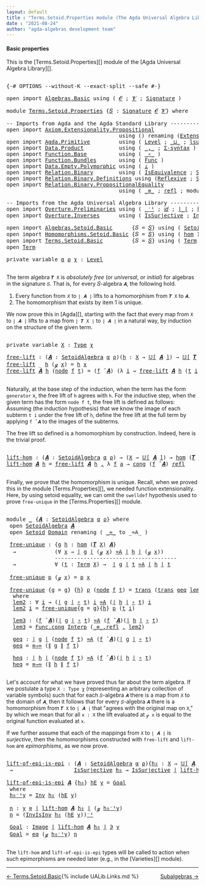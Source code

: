 ```yaml
---
layout: default
title : "Terms.Setoid.Properties module (The Agda Universal Algebra Library)"
date : "2021-08-24"
author: "agda-algebras development team"
---
```


#### <a id="basic-properties">Basic properties</a>

This is the [Terms.Setoid.Properties][] module of the [Agda Universal Algebra Library][].

<pre class="Agda">

<a id="322" class="Symbol">{-#</a> <a id="326" class="Keyword">OPTIONS</a> <a id="334" class="Pragma">--without-K</a> <a id="346" class="Pragma">--exact-split</a> <a id="360" class="Pragma">--safe</a> <a id="367" class="Symbol">#-}</a>

<a id="372" class="Keyword">open</a> <a id="377" class="Keyword">import</a> <a id="384" href="Algebras.Basic.html" class="Module">Algebras.Basic</a> <a id="399" class="Keyword">using</a> <a id="405" class="Symbol">(</a> <a id="407" href="Algebras.Basic.html#1142" class="Generalizable">𝓞</a> <a id="409" class="Symbol">;</a> <a id="411" href="Algebras.Basic.html#1144" class="Generalizable">𝓥</a> <a id="413" class="Symbol">;</a> <a id="415" href="Algebras.Basic.html#3870" class="Function">Signature</a> <a id="425" class="Symbol">)</a>

<a id="428" class="Keyword">module</a> <a id="435" href="Terms.Setoid.Properties.html" class="Module">Terms.Setoid.Properties</a> <a id="459" class="Symbol">{</a><a id="460" href="Terms.Setoid.Properties.html#460" class="Bound">𝑆</a> <a id="462" class="Symbol">:</a> <a id="464" href="Algebras.Basic.html#3870" class="Function">Signature</a> <a id="474" href="Algebras.Basic.html#1142" class="Generalizable">𝓞</a> <a id="476" href="Algebras.Basic.html#1144" class="Generalizable">𝓥</a><a id="477" class="Symbol">}</a> <a id="479" class="Keyword">where</a>

<a id="486" class="Comment">-- Imports from Agda and the Agda Standard Library ---------------------</a>
<a id="559" class="Keyword">open</a> <a id="564" class="Keyword">import</a> <a id="571" href="Axiom.Extensionality.Propositional.html" class="Module">Axiom.Extensionality.Propositional</a>
                                   <a id="641" class="Keyword">using</a> <a id="647" class="Symbol">()</a> <a id="650" class="Keyword">renaming</a> <a id="659" class="Symbol">(</a><a id="660" href="Axiom.Extensionality.Propositional.html#741" class="Function">Extensionality</a> <a id="675" class="Symbol">to</a> <a id="678" class="Function">funext</a><a id="684" class="Symbol">)</a>
<a id="686" class="Keyword">open</a> <a id="691" class="Keyword">import</a> <a id="698" href="Agda.Primitive.html" class="Module">Agda.Primitive</a>         <a id="721" class="Keyword">using</a> <a id="727" class="Symbol">(</a> <a id="729" href="Agda.Primitive.html#597" class="Postulate">Level</a> <a id="735" class="Symbol">;</a> <a id="737" href="Agda.Primitive.html#810" class="Primitive Operator">_⊔_</a> <a id="741" class="Symbol">;</a> <a id="743" href="Agda.Primitive.html#780" class="Primitive">lsuc</a> <a id="748" class="Symbol">)</a> <a id="750" class="Keyword">renaming</a> <a id="759" class="Symbol">(</a> <a id="761" href="Agda.Primitive.html#326" class="Primitive">Set</a> <a id="765" class="Symbol">to</a> <a id="768" class="Primitive">Type</a> <a id="773" class="Symbol">)</a>
<a id="775" class="Keyword">open</a> <a id="780" class="Keyword">import</a> <a id="787" href="Data.Product.html" class="Module">Data.Product</a>           <a id="810" class="Keyword">using</a> <a id="816" class="Symbol">(</a> <a id="818" href="Agda.Builtin.Sigma.html#236" class="InductiveConstructor Operator">_,_</a> <a id="822" class="Symbol">;</a> <a id="824" href="Data.Product.html#916" class="Function">Σ-syntax</a> <a id="833" class="Symbol">)</a> <a id="835" class="Keyword">renaming</a> <a id="844" class="Symbol">(</a><a id="845" href="Agda.Builtin.Sigma.html#264" class="Field">proj₂</a> <a id="851" class="Symbol">to</a> <a id="854" class="Field">snd</a><a id="857" class="Symbol">)</a>
<a id="859" class="Keyword">open</a> <a id="864" class="Keyword">import</a> <a id="871" href="Function.Base.html" class="Module">Function.Base</a>          <a id="894" class="Keyword">using</a> <a id="900" class="Symbol">(</a> <a id="902" href="Function.Base.html#1031" class="Function Operator">_∘_</a> <a id="906" class="Symbol">)</a>
<a id="908" class="Keyword">open</a> <a id="913" class="Keyword">import</a> <a id="920" href="Function.Bundles.html" class="Module">Function.Bundles</a>       <a id="943" class="Keyword">using</a> <a id="949" class="Symbol">(</a> <a id="951" href="Function.Bundles.html#1868" class="Record">Func</a> <a id="956" class="Symbol">)</a>
<a id="958" class="Keyword">open</a> <a id="963" class="Keyword">import</a> <a id="970" href="Data.Empty.Polymorphic.html" class="Module">Data.Empty.Polymorphic</a> <a id="993" class="Keyword">using</a> <a id="999" class="Symbol">(</a> <a id="1001" href="Data.Empty.Polymorphic.html#331" class="Function">⊥</a> <a id="1003" class="Symbol">)</a>
<a id="1005" class="Keyword">open</a> <a id="1010" class="Keyword">import</a> <a id="1017" href="Relation.Binary.html" class="Module">Relation.Binary</a>        <a id="1040" class="Keyword">using</a> <a id="1046" class="Symbol">(</a> <a id="1048" href="Relation.Binary.Structures.html#1522" class="Record">IsEquivalence</a> <a id="1062" class="Symbol">;</a> <a id="1064" href="Relation.Binary.Bundles.html#1009" class="Record">Setoid</a> <a id="1071" class="Symbol">)</a>
<a id="1073" class="Keyword">open</a> <a id="1078" class="Keyword">import</a> <a id="1085" href="Relation.Binary.Definitions.html" class="Module">Relation.Binary.Definitions</a> <a id="1113" class="Keyword">using</a> <a id="1119" class="Symbol">(</a><a id="1120" href="Relation.Binary.Definitions.html#1339" class="Function">Reflexive</a> <a id="1130" class="Symbol">;</a> <a id="1132" href="Relation.Binary.Definitions.html#1498" class="Function">Symmetric</a> <a id="1142" class="Symbol">;</a> <a id="1144" href="Relation.Binary.Definitions.html#1978" class="Function">Transitive</a> <a id="1155" class="Symbol">)</a>
<a id="1157" class="Keyword">open</a> <a id="1162" class="Keyword">import</a> <a id="1169" href="Relation.Binary.PropositionalEquality.html" class="Module">Relation.Binary.PropositionalEquality</a>
                                   <a id="1242" class="Keyword">using</a> <a id="1248" class="Symbol">(</a> <a id="1250" href="Agda.Builtin.Equality.html#151" class="Datatype Operator">_≡_</a> <a id="1254" class="Symbol">;</a> <a id="1256" href="Agda.Builtin.Equality.html#208" class="InductiveConstructor">refl</a> <a id="1261" class="Symbol">;</a> <a id="1263" class="Keyword">module</a> <a id="1270" href="Relation.Binary.PropositionalEquality.Core.html#2708" class="Module">≡-Reasoning</a> <a id="1282" class="Symbol">;</a> <a id="1284" href="Relation.Binary.PropositionalEquality.Core.html#1130" class="Function">cong</a> <a id="1289" class="Symbol">)</a>

<a id="1292" class="Comment">-- Imports from the Agda Universal Algebra Library ------------------------------------------------</a>
<a id="1392" class="Keyword">open</a> <a id="1397" class="Keyword">import</a> <a id="1404" href="Overture.Preliminaries.html" class="Module">Overture.Preliminaries</a> <a id="1427" class="Keyword">using</a> <a id="1433" class="Symbol">(</a> <a id="1435" href="Overture.Preliminaries.html#5082" class="Function Operator">_⁻¹</a> <a id="1439" class="Symbol">;</a> <a id="1441" href="Overture.Preliminaries.html#5479" class="Function">𝑖𝑑</a> <a id="1444" class="Symbol">;</a> <a id="1446" href="Overture.Preliminaries.html#4379" class="Function Operator">∣_∣</a> <a id="1450" class="Symbol">;</a> <a id="1452" href="Overture.Preliminaries.html#4417" class="Function Operator">∥_∥</a> <a id="1456" class="Symbol">;</a> <a id="1458" href="Overture.Preliminaries.html#10256" class="Function">transport</a> <a id="1468" class="Symbol">)</a>
<a id="1470" class="Keyword">open</a> <a id="1475" class="Keyword">import</a> <a id="1482" href="Overture.Inverses.html" class="Module">Overture.Inverses</a>      <a id="1505" class="Keyword">using</a> <a id="1511" class="Symbol">(</a> <a id="1513" href="Overture.Inverses.html#3374" class="Function">IsSurjective</a> <a id="1526" class="Symbol">;</a> <a id="1528" href="Overture.Inverses.html#1923" class="Function">Inv</a> <a id="1532" class="Symbol">;</a> <a id="1534" href="Overture.Inverses.html#2084" class="Function">InvIsInv</a> <a id="1543" class="Symbol">;</a> <a id="1545" href="Overture.Inverses.html#1325" class="Datatype Operator">Image_∋_</a> <a id="1554" class="Symbol">;</a> <a id="1556" href="Overture.Inverses.html#1373" class="InductiveConstructor">eq</a> <a id="1559" class="Symbol">)</a>

<a id="1562" class="Keyword">open</a> <a id="1567" class="Keyword">import</a> <a id="1574" href="Algebras.Setoid.Basic.html" class="Module">Algebras.Setoid.Basic</a>      <a id="1601" class="Symbol">{</a><a id="1602" class="Argument">𝑆</a> <a id="1604" class="Symbol">=</a> <a id="1606" href="Terms.Setoid.Properties.html#460" class="Bound">𝑆</a><a id="1607" class="Symbol">}</a> <a id="1609" class="Keyword">using</a> <a id="1615" class="Symbol">(</a> <a id="1617" href="Algebras.Setoid.Basic.html#3242" class="Record">SetoidAlgebra</a> <a id="1631" class="Symbol">;</a> <a id="1633" href="Algebras.Setoid.Basic.html#4537" class="Function Operator">_̂_</a> <a id="1637" class="Symbol">;</a> <a id="1639" href="Algebras.Setoid.Basic.html#1152" class="Function">ov</a> <a id="1642" class="Symbol">;</a> <a id="1644" href="Algebras.Setoid.Basic.html#3905" class="Function Operator">𝕌[_]</a> <a id="1649" class="Symbol">)</a>
<a id="1651" class="Keyword">open</a> <a id="1656" class="Keyword">import</a> <a id="1663" href="Homomorphisms.Setoid.Basic.html" class="Module">Homomorphisms.Setoid.Basic</a> <a id="1690" class="Symbol">{</a><a id="1691" class="Argument">𝑆</a> <a id="1693" class="Symbol">=</a> <a id="1695" href="Terms.Setoid.Properties.html#460" class="Bound">𝑆</a><a id="1696" class="Symbol">}</a> <a id="1698" class="Keyword">using</a> <a id="1704" class="Symbol">(</a> <a id="1706" href="Homomorphisms.Setoid.Basic.html#2420" class="Function">hom</a> <a id="1710" class="Symbol">)</a>
<a id="1712" class="Keyword">open</a> <a id="1717" class="Keyword">import</a> <a id="1724" href="Terms.Setoid.Basic.html" class="Module">Terms.Setoid.Basic</a>         <a id="1751" class="Symbol">{</a><a id="1752" class="Argument">𝑆</a> <a id="1754" class="Symbol">=</a> <a id="1756" href="Terms.Setoid.Properties.html#460" class="Bound">𝑆</a><a id="1757" class="Symbol">}</a> <a id="1759" class="Keyword">using</a> <a id="1765" class="Symbol">(</a> <a id="1767" href="Terms.Basic.html#1991" class="Datatype">Term</a> <a id="1772" class="Symbol">;</a> <a id="1774" href="Terms.Setoid.Basic.html#3144" class="Function">𝑻</a> <a id="1776" class="Symbol">;</a> <a id="1778" href="Terms.Setoid.Basic.html#2095" class="Datatype Operator">_≐_</a> <a id="1782" class="Symbol">)</a>
<a id="1784" class="Keyword">open</a> <a id="1789" href="Terms.Basic.html#1991" class="Module">Term</a>

<a id="1795" class="Keyword">private</a> <a id="1803" class="Keyword">variable</a> <a id="1812" href="Terms.Setoid.Properties.html#1812" class="Generalizable">α</a> <a id="1814" href="Terms.Setoid.Properties.html#1814" class="Generalizable">ρ</a> <a id="1816" href="Terms.Setoid.Properties.html#1816" class="Generalizable">χ</a> <a id="1818" class="Symbol">:</a> <a id="1820" href="Agda.Primitive.html#597" class="Postulate">Level</a>

</pre>

The term algebra `𝑻 X` is *absolutely free* (or *universal*, or *initial*) for algebras in the signature `𝑆`. That is, for every 𝑆-algebra `𝑨`, the following hold.

1. Every function from `𝑋` to `∣ 𝑨 ∣` lifts to a homomorphism from `𝑻 X` to `𝑨`.
2. The homomorphism that exists by item 1 is unique.

We now prove this in [Agda][], starting with the fact that every map from `X` to `∣ 𝑨 ∣` lifts to a map from `∣ 𝑻 X ∣` to `∣ 𝑨 ∣` in a natural way, by induction on the structure of the given term.

<pre class="Agda">

<a id="2351" class="Keyword">private</a> <a id="2359" class="Keyword">variable</a> <a id="2368" href="Terms.Setoid.Properties.html#2368" class="Generalizable">X</a> <a id="2370" class="Symbol">:</a> <a id="2372" href="Terms.Setoid.Properties.html#768" class="Primitive">Type</a> <a id="2377" href="Terms.Setoid.Properties.html#1816" class="Generalizable">χ</a>

<a id="free-lift"></a><a id="2380" href="Terms.Setoid.Properties.html#2380" class="Function">free-lift</a> <a id="2390" class="Symbol">:</a> <a id="2392" class="Symbol">(</a><a id="2393" href="Terms.Setoid.Properties.html#2393" class="Bound">𝑨</a> <a id="2395" class="Symbol">:</a> <a id="2397" href="Algebras.Setoid.Basic.html#3242" class="Record">SetoidAlgebra</a> <a id="2411" href="Terms.Setoid.Properties.html#1812" class="Generalizable">α</a> <a id="2413" href="Terms.Setoid.Properties.html#1814" class="Generalizable">ρ</a><a id="2414" class="Symbol">)(</a><a id="2416" href="Terms.Setoid.Properties.html#2416" class="Bound">h</a> <a id="2418" class="Symbol">:</a> <a id="2420" href="Terms.Setoid.Properties.html#2368" class="Generalizable">X</a> <a id="2422" class="Symbol">→</a> <a id="2424" href="Algebras.Setoid.Basic.html#3905" class="Function Operator">𝕌[</a> <a id="2427" href="Terms.Setoid.Properties.html#2393" class="Bound">𝑨</a> <a id="2429" href="Algebras.Setoid.Basic.html#3905" class="Function Operator">]</a><a id="2430" class="Symbol">)</a> <a id="2432" class="Symbol">→</a> <a id="2434" href="Algebras.Setoid.Basic.html#3905" class="Function Operator">𝕌[</a> <a id="2437" href="Terms.Setoid.Basic.html#3144" class="Function">𝑻</a> <a id="2439" href="Terms.Setoid.Properties.html#2368" class="Generalizable">X</a> <a id="2441" href="Algebras.Setoid.Basic.html#3905" class="Function Operator">]</a> <a id="2443" class="Symbol">→</a> <a id="2445" href="Algebras.Setoid.Basic.html#3905" class="Function Operator">𝕌[</a> <a id="2448" href="Terms.Setoid.Properties.html#2393" class="Bound">𝑨</a> <a id="2450" href="Algebras.Setoid.Basic.html#3905" class="Function Operator">]</a>
<a id="2452" href="Terms.Setoid.Properties.html#2380" class="Function">free-lift</a> <a id="2462" class="Symbol">_</a> <a id="2464" href="Terms.Setoid.Properties.html#2464" class="Bound">h</a> <a id="2466" class="Symbol">(</a><a id="2467" href="Terms.Basic.html#2032" class="InductiveConstructor">ℊ</a> <a id="2469" href="Terms.Setoid.Properties.html#2469" class="Bound">x</a><a id="2470" class="Symbol">)</a> <a id="2472" class="Symbol">=</a> <a id="2474" href="Terms.Setoid.Properties.html#2464" class="Bound">h</a> <a id="2476" href="Terms.Setoid.Properties.html#2469" class="Bound">x</a>
<a id="2478" href="Terms.Setoid.Properties.html#2380" class="Function">free-lift</a> <a id="2488" href="Terms.Setoid.Properties.html#2488" class="Bound">𝑨</a> <a id="2490" href="Terms.Setoid.Properties.html#2490" class="Bound">h</a> <a id="2492" class="Symbol">(</a><a id="2493" href="Terms.Basic.html#2074" class="InductiveConstructor">node</a> <a id="2498" href="Terms.Setoid.Properties.html#2498" class="Bound">f</a> <a id="2500" href="Terms.Setoid.Properties.html#2500" class="Bound">t</a><a id="2501" class="Symbol">)</a> <a id="2503" class="Symbol">=</a> <a id="2505" class="Symbol">(</a><a id="2506" href="Terms.Setoid.Properties.html#2498" class="Bound">f</a> <a id="2508" href="Algebras.Setoid.Basic.html#4537" class="Function Operator">̂</a> <a id="2510" href="Terms.Setoid.Properties.html#2488" class="Bound">𝑨</a><a id="2511" class="Symbol">)</a> <a id="2513" class="Symbol">(λ</a> <a id="2516" href="Terms.Setoid.Properties.html#2516" class="Bound">i</a> <a id="2518" class="Symbol">→</a> <a id="2520" href="Terms.Setoid.Properties.html#2380" class="Function">free-lift</a> <a id="2530" href="Terms.Setoid.Properties.html#2488" class="Bound">𝑨</a> <a id="2532" href="Terms.Setoid.Properties.html#2490" class="Bound">h</a> <a id="2534" class="Symbol">(</a><a id="2535" href="Terms.Setoid.Properties.html#2500" class="Bound">t</a> <a id="2537" href="Terms.Setoid.Properties.html#2516" class="Bound">i</a><a id="2538" class="Symbol">))</a>

</pre>

Naturally, at the base step of the induction, when the term has the form `generator`
x, the free lift of `h` agrees with `h`.  For the inductive step, when the
given term has the form `node f t`, the free lift is defined as
follows: Assuming (the induction hypothesis) that we know the image of each
subterm `t i` under the free lift of `h`, define the free lift at the
full term by applying `f ̂ 𝑨` to the images of the subterms.

The free lift so defined is a homomorphism by construction. Indeed, here is the trivial proof.

<pre class="Agda">

<a id="lift-hom"></a><a id="3096" href="Terms.Setoid.Properties.html#3096" class="Function">lift-hom</a> <a id="3105" class="Symbol">:</a> <a id="3107" class="Symbol">(</a><a id="3108" href="Terms.Setoid.Properties.html#3108" class="Bound">𝑨</a> <a id="3110" class="Symbol">:</a> <a id="3112" href="Algebras.Setoid.Basic.html#3242" class="Record">SetoidAlgebra</a> <a id="3126" href="Terms.Setoid.Properties.html#1812" class="Generalizable">α</a> <a id="3128" href="Terms.Setoid.Properties.html#1814" class="Generalizable">ρ</a><a id="3129" class="Symbol">)</a> <a id="3131" class="Symbol">→</a> <a id="3133" class="Symbol">(</a><a id="3134" href="Terms.Setoid.Properties.html#2368" class="Generalizable">X</a> <a id="3136" class="Symbol">→</a> <a id="3138" href="Algebras.Setoid.Basic.html#3905" class="Function Operator">𝕌[</a> <a id="3141" href="Terms.Setoid.Properties.html#3108" class="Bound">𝑨</a> <a id="3143" href="Algebras.Setoid.Basic.html#3905" class="Function Operator">]</a><a id="3144" class="Symbol">)</a> <a id="3146" class="Symbol">→</a> <a id="3148" href="Homomorphisms.Setoid.Basic.html#2420" class="Function">hom</a> <a id="3152" class="Symbol">(</a><a id="3153" href="Terms.Setoid.Basic.html#3144" class="Function">𝑻</a> <a id="3155" href="Terms.Setoid.Properties.html#2368" class="Generalizable">X</a><a id="3156" class="Symbol">)</a> <a id="3158" href="Terms.Setoid.Properties.html#3108" class="Bound">𝑨</a>
<a id="3160" href="Terms.Setoid.Properties.html#3096" class="Function">lift-hom</a> <a id="3169" href="Terms.Setoid.Properties.html#3169" class="Bound">𝑨</a> <a id="3171" href="Terms.Setoid.Properties.html#3171" class="Bound">h</a> <a id="3173" class="Symbol">=</a> <a id="3175" href="Terms.Setoid.Properties.html#2380" class="Function">free-lift</a> <a id="3185" href="Terms.Setoid.Properties.html#3169" class="Bound">𝑨</a> <a id="3187" href="Terms.Setoid.Properties.html#3171" class="Bound">h</a> <a id="3189" href="Agda.Builtin.Sigma.html#236" class="InductiveConstructor Operator">,</a> <a id="3191" class="Symbol">λ</a> <a id="3193" href="Terms.Setoid.Properties.html#3193" class="Bound">f</a> <a id="3195" href="Terms.Setoid.Properties.html#3195" class="Bound">a</a> <a id="3197" class="Symbol">→</a> <a id="3199" href="Relation.Binary.PropositionalEquality.Core.html#1130" class="Function">cong</a> <a id="3204" class="Symbol">(</a><a id="3205" href="Terms.Setoid.Properties.html#3193" class="Bound">f</a> <a id="3207" href="Algebras.Setoid.Basic.html#4537" class="Function Operator">̂</a> <a id="3209" href="Terms.Setoid.Properties.html#3169" class="Bound">𝑨</a><a id="3210" class="Symbol">)</a> <a id="3212" href="Agda.Builtin.Equality.html#208" class="InductiveConstructor">refl</a>

</pre>

Finally, we prove that the homomorphism is unique.  Recall, when we proved this in the module [Terms.Properties][], we needed function extensionality. Here, by using setoid equality, we can omit the `swelldef` hypothesis used to prove `free-unique` in the [Terms.Properties][] module.

<pre class="Agda">

<a id="3530" class="Keyword">module</a> <a id="3537" href="Terms.Setoid.Properties.html#3537" class="Module">_</a> <a id="3539" class="Symbol">{</a><a id="3540" href="Terms.Setoid.Properties.html#3540" class="Bound">𝑨</a> <a id="3542" class="Symbol">:</a> <a id="3544" href="Algebras.Setoid.Basic.html#3242" class="Record">SetoidAlgebra</a> <a id="3558" href="Terms.Setoid.Properties.html#1812" class="Generalizable">α</a> <a id="3560" href="Terms.Setoid.Properties.html#1814" class="Generalizable">ρ</a><a id="3561" class="Symbol">}</a> <a id="3563" class="Keyword">where</a>
 <a id="3570" class="Keyword">open</a> <a id="3575" href="Algebras.Setoid.Basic.html#3242" class="Module">SetoidAlgebra</a> <a id="3589" href="Terms.Setoid.Properties.html#3540" class="Bound">𝑨</a>
 <a id="3592" class="Keyword">open</a> <a id="3597" href="Relation.Binary.Bundles.html#1009" class="Module">Setoid</a> <a id="3604" href="Algebras.Setoid.Basic.html#3305" class="Field">Domain</a> <a id="3611" class="Keyword">renaming</a> <a id="3620" class="Symbol">(</a> <a id="3622" href="Relation.Binary.Bundles.html#1098" class="Field Operator">_≈_</a> <a id="3626" class="Symbol">to</a> <a id="3629" class="Field Operator">_≈A_</a> <a id="3634" class="Symbol">)</a>

 <a id="3638" href="Terms.Setoid.Properties.html#3638" class="Function">free-unique</a> <a id="3650" class="Symbol">:</a> <a id="3652" class="Symbol">{</a><a id="3653" href="Terms.Setoid.Properties.html#3653" class="Bound">g</a> <a id="3655" href="Terms.Setoid.Properties.html#3655" class="Bound">h</a> <a id="3657" class="Symbol">:</a> <a id="3659" href="Homomorphisms.Setoid.Basic.html#2420" class="Function">hom</a> <a id="3663" class="Symbol">(</a><a id="3664" href="Terms.Setoid.Basic.html#3144" class="Function">𝑻</a> <a id="3666" href="Terms.Setoid.Properties.html#2368" class="Generalizable">X</a><a id="3667" class="Symbol">)</a> <a id="3669" href="Terms.Setoid.Properties.html#3540" class="Bound">𝑨</a><a id="3670" class="Symbol">}</a>
  <a id="3674" class="Symbol">→</a>            <a id="3687" class="Symbol">(∀</a> <a id="3690" href="Terms.Setoid.Properties.html#3690" class="Bound">x</a> <a id="3692" class="Symbol">→</a> <a id="3694" href="Overture.Preliminaries.html#4379" class="Function Operator">∣</a> <a id="3696" href="Terms.Setoid.Properties.html#3653" class="Bound">g</a> <a id="3698" href="Overture.Preliminaries.html#4379" class="Function Operator">∣</a> <a id="3700" class="Symbol">(</a><a id="3701" href="Terms.Basic.html#2032" class="InductiveConstructor">ℊ</a> <a id="3703" href="Terms.Setoid.Properties.html#3690" class="Bound">x</a><a id="3704" class="Symbol">)</a> <a id="3706" href="Terms.Setoid.Properties.html#3629" class="Function Operator">≈A</a> <a id="3709" href="Overture.Preliminaries.html#4379" class="Function Operator">∣</a> <a id="3711" href="Terms.Setoid.Properties.html#3655" class="Bound">h</a> <a id="3713" href="Overture.Preliminaries.html#4379" class="Function Operator">∣</a> <a id="3715" class="Symbol">(</a><a id="3716" href="Terms.Basic.html#2032" class="InductiveConstructor">ℊ</a> <a id="3718" href="Terms.Setoid.Properties.html#3690" class="Bound">x</a><a id="3719" class="Symbol">))</a>
               <a id="3737" class="Comment">--------------------------------------</a>
  <a id="3778" class="Symbol">→</a>            <a id="3791" class="Symbol">∀</a> <a id="3793" class="Symbol">(</a><a id="3794" href="Terms.Setoid.Properties.html#3794" class="Bound">t</a> <a id="3796" class="Symbol">:</a> <a id="3798" href="Terms.Basic.html#1991" class="Datatype">Term</a> <a id="3803" href="Terms.Setoid.Properties.html#2368" class="Generalizable">X</a><a id="3804" class="Symbol">)</a> <a id="3806" class="Symbol">→</a>  <a id="3809" href="Overture.Preliminaries.html#4379" class="Function Operator">∣</a> <a id="3811" href="Terms.Setoid.Properties.html#3653" class="Bound">g</a> <a id="3813" href="Overture.Preliminaries.html#4379" class="Function Operator">∣</a> <a id="3815" href="Terms.Setoid.Properties.html#3794" class="Bound">t</a> <a id="3817" href="Terms.Setoid.Properties.html#3629" class="Function Operator">≈A</a> <a id="3820" href="Overture.Preliminaries.html#4379" class="Function Operator">∣</a> <a id="3822" href="Terms.Setoid.Properties.html#3655" class="Bound">h</a> <a id="3824" href="Overture.Preliminaries.html#4379" class="Function Operator">∣</a> <a id="3826" href="Terms.Setoid.Properties.html#3794" class="Bound">t</a>

 <a id="3830" href="Terms.Setoid.Properties.html#3638" class="Function">free-unique</a> <a id="3842" href="Terms.Setoid.Properties.html#3842" class="Bound">p</a> <a id="3844" class="Symbol">(</a><a id="3845" href="Terms.Basic.html#2032" class="InductiveConstructor">ℊ</a> <a id="3847" href="Terms.Setoid.Properties.html#3847" class="Bound">x</a><a id="3848" class="Symbol">)</a> <a id="3850" class="Symbol">=</a> <a id="3852" href="Terms.Setoid.Properties.html#3842" class="Bound">p</a> <a id="3854" href="Terms.Setoid.Properties.html#3847" class="Bound">x</a>

 <a id="3858" href="Terms.Setoid.Properties.html#3638" class="Function">free-unique</a> <a id="3870" class="Symbol">{</a><a id="3871" class="Argument">g</a> <a id="3873" class="Symbol">=</a> <a id="3875" href="Terms.Setoid.Properties.html#3875" class="Bound">g</a><a id="3876" class="Symbol">}</a> <a id="3878" class="Symbol">{</a><a id="3879" href="Terms.Setoid.Properties.html#3879" class="Bound">h</a><a id="3880" class="Symbol">}</a> <a id="3882" href="Terms.Setoid.Properties.html#3882" class="Bound">p</a> <a id="3884" class="Symbol">(</a><a id="3885" href="Terms.Basic.html#2074" class="InductiveConstructor">node</a> <a id="3890" href="Terms.Setoid.Properties.html#3890" class="Bound">f</a> <a id="3892" href="Terms.Setoid.Properties.html#3892" class="Bound">t</a><a id="3893" class="Symbol">)</a> <a id="3895" class="Symbol">=</a> <a id="3897" href="Relation.Binary.Structures.html#1620" class="Function">trans</a> <a id="3903" class="Symbol">(</a><a id="3904" href="Relation.Binary.Structures.html#1620" class="Function">trans</a> <a id="3910" href="Terms.Setoid.Properties.html#4123" class="Function">geq</a> <a id="3914" href="Terms.Setoid.Properties.html#4028" class="Function">lem3</a><a id="3918" class="Symbol">)</a> <a id="3920" class="Symbol">(</a><a id="3921" href="Relation.Binary.Structures.html#1594" class="Function">sym</a> <a id="3925" href="Terms.Setoid.Properties.html#4195" class="Function">heq</a><a id="3928" class="Symbol">)</a>
  <a id="3932" class="Keyword">where</a>
  <a id="3940" href="Terms.Setoid.Properties.html#3940" class="Function">lem2</a> <a id="3945" class="Symbol">:</a> <a id="3947" class="Symbol">∀</a> <a id="3949" href="Terms.Setoid.Properties.html#3949" class="Bound">i</a> <a id="3951" class="Symbol">→</a> <a id="3953" class="Symbol">(</a><a id="3954" href="Overture.Preliminaries.html#4379" class="Function Operator">∣</a> <a id="3956" href="Terms.Setoid.Properties.html#3875" class="Bound">g</a> <a id="3958" href="Overture.Preliminaries.html#4379" class="Function Operator">∣</a> <a id="3960" href="Function.Base.html#1031" class="Function Operator">∘</a> <a id="3962" href="Terms.Setoid.Properties.html#3892" class="Bound">t</a><a id="3963" class="Symbol">)</a> <a id="3965" href="Terms.Setoid.Properties.html#3949" class="Bound">i</a> <a id="3967" href="Terms.Setoid.Properties.html#3629" class="Function Operator">≈A</a> <a id="3970" class="Symbol">(</a><a id="3971" href="Overture.Preliminaries.html#4379" class="Function Operator">∣</a> <a id="3973" href="Terms.Setoid.Properties.html#3879" class="Bound">h</a> <a id="3975" href="Overture.Preliminaries.html#4379" class="Function Operator">∣</a> <a id="3977" href="Function.Base.html#1031" class="Function Operator">∘</a> <a id="3979" href="Terms.Setoid.Properties.html#3892" class="Bound">t</a><a id="3980" class="Symbol">)</a> <a id="3982" href="Terms.Setoid.Properties.html#3949" class="Bound">i</a>
  <a id="3986" href="Terms.Setoid.Properties.html#3940" class="Function">lem2</a> <a id="3991" href="Terms.Setoid.Properties.html#3991" class="Bound">i</a> <a id="3993" class="Symbol">=</a> <a id="3995" href="Terms.Setoid.Properties.html#3638" class="Function">free-unique</a><a id="4006" class="Symbol">{</a><a id="4007" class="Argument">g</a> <a id="4009" class="Symbol">=</a> <a id="4011" href="Terms.Setoid.Properties.html#3875" class="Bound">g</a><a id="4012" class="Symbol">}{</a><a id="4014" href="Terms.Setoid.Properties.html#3879" class="Bound">h</a><a id="4015" class="Symbol">}</a> <a id="4017" href="Terms.Setoid.Properties.html#3882" class="Bound">p</a> <a id="4019" class="Symbol">(</a><a id="4020" href="Terms.Setoid.Properties.html#3892" class="Bound">t</a> <a id="4022" href="Terms.Setoid.Properties.html#3991" class="Bound">i</a><a id="4023" class="Symbol">)</a>

  <a id="4028" href="Terms.Setoid.Properties.html#4028" class="Function">lem3</a> <a id="4033" class="Symbol">:</a> <a id="4035" class="Symbol">(</a><a id="4036" href="Terms.Setoid.Properties.html#3890" class="Bound">f</a> <a id="4038" href="Algebras.Setoid.Basic.html#4537" class="Function Operator">̂</a> <a id="4040" href="Terms.Setoid.Properties.html#3540" class="Bound">𝑨</a><a id="4041" class="Symbol">)(</a><a id="4043" href="Overture.Preliminaries.html#4379" class="Function Operator">∣</a> <a id="4045" href="Terms.Setoid.Properties.html#3875" class="Bound">g</a> <a id="4047" href="Overture.Preliminaries.html#4379" class="Function Operator">∣</a> <a id="4049" href="Function.Base.html#1031" class="Function Operator">∘</a> <a id="4051" href="Terms.Setoid.Properties.html#3892" class="Bound">t</a><a id="4052" class="Symbol">)</a> <a id="4054" href="Terms.Setoid.Properties.html#3629" class="Function Operator">≈A</a> <a id="4057" class="Symbol">(</a><a id="4058" href="Terms.Setoid.Properties.html#3890" class="Bound">f</a> <a id="4060" href="Algebras.Setoid.Basic.html#4537" class="Function Operator">̂</a> <a id="4062" href="Terms.Setoid.Properties.html#3540" class="Bound">𝑨</a><a id="4063" class="Symbol">)(</a><a id="4065" href="Overture.Preliminaries.html#4379" class="Function Operator">∣</a> <a id="4067" href="Terms.Setoid.Properties.html#3879" class="Bound">h</a> <a id="4069" href="Overture.Preliminaries.html#4379" class="Function Operator">∣</a> <a id="4071" href="Function.Base.html#1031" class="Function Operator">∘</a> <a id="4073" href="Terms.Setoid.Properties.html#3892" class="Bound">t</a><a id="4074" class="Symbol">)</a>
  <a id="4078" href="Terms.Setoid.Properties.html#4028" class="Function">lem3</a> <a id="4083" class="Symbol">=</a> <a id="4085" href="Function.Bundles.html#1938" class="Field">Func.cong</a> <a id="4095" href="Algebras.Setoid.Basic.html#3327" class="Field">Interp</a> <a id="4102" class="Symbol">(</a><a id="4103" href="Agda.Builtin.Equality.html#208" class="InductiveConstructor">_≡_.refl</a> <a id="4112" href="Agda.Builtin.Sigma.html#236" class="InductiveConstructor Operator">,</a> <a id="4114" href="Terms.Setoid.Properties.html#3940" class="Function">lem2</a><a id="4118" class="Symbol">)</a>

  <a id="4123" href="Terms.Setoid.Properties.html#4123" class="Function">geq</a> <a id="4127" class="Symbol">:</a> <a id="4129" href="Overture.Preliminaries.html#4379" class="Function Operator">∣</a> <a id="4131" href="Terms.Setoid.Properties.html#3875" class="Bound">g</a> <a id="4133" href="Overture.Preliminaries.html#4379" class="Function Operator">∣</a> <a id="4135" class="Symbol">(</a><a id="4136" href="Terms.Basic.html#2074" class="InductiveConstructor">node</a> <a id="4141" href="Terms.Setoid.Properties.html#3890" class="Bound">f</a> <a id="4143" href="Terms.Setoid.Properties.html#3892" class="Bound">t</a><a id="4144" class="Symbol">)</a> <a id="4146" href="Terms.Setoid.Properties.html#3629" class="Function Operator">≈A</a> <a id="4149" class="Symbol">(</a><a id="4150" href="Terms.Setoid.Properties.html#3890" class="Bound">f</a> <a id="4152" href="Algebras.Setoid.Basic.html#4537" class="Function Operator">̂</a> <a id="4154" href="Terms.Setoid.Properties.html#3540" class="Bound">𝑨</a><a id="4155" class="Symbol">)(</a><a id="4157" href="Overture.Preliminaries.html#4379" class="Function Operator">∣</a> <a id="4159" href="Terms.Setoid.Properties.html#3875" class="Bound">g</a> <a id="4161" href="Overture.Preliminaries.html#4379" class="Function Operator">∣</a> <a id="4163" href="Function.Base.html#1031" class="Function Operator">∘</a> <a id="4165" href="Terms.Setoid.Properties.html#3892" class="Bound">t</a><a id="4166" class="Symbol">)</a>
  <a id="4170" href="Terms.Setoid.Properties.html#4123" class="Function">geq</a> <a id="4174" class="Symbol">=</a> <a id="4176" href="Algebras.Setoid.Basic.html#3600" class="Function">≡→≈</a> <a id="4180" class="Symbol">(</a><a id="4181" href="Overture.Preliminaries.html#4417" class="Function Operator">∥</a> <a id="4183" href="Terms.Setoid.Properties.html#3875" class="Bound">g</a> <a id="4185" href="Overture.Preliminaries.html#4417" class="Function Operator">∥</a> <a id="4187" href="Terms.Setoid.Properties.html#3890" class="Bound">f</a> <a id="4189" href="Terms.Setoid.Properties.html#3892" class="Bound">t</a><a id="4190" class="Symbol">)</a>

  <a id="4195" href="Terms.Setoid.Properties.html#4195" class="Function">heq</a> <a id="4199" class="Symbol">:</a> <a id="4201" href="Overture.Preliminaries.html#4379" class="Function Operator">∣</a> <a id="4203" href="Terms.Setoid.Properties.html#3879" class="Bound">h</a> <a id="4205" href="Overture.Preliminaries.html#4379" class="Function Operator">∣</a> <a id="4207" class="Symbol">(</a><a id="4208" href="Terms.Basic.html#2074" class="InductiveConstructor">node</a> <a id="4213" href="Terms.Setoid.Properties.html#3890" class="Bound">f</a> <a id="4215" href="Terms.Setoid.Properties.html#3892" class="Bound">t</a><a id="4216" class="Symbol">)</a> <a id="4218" href="Terms.Setoid.Properties.html#3629" class="Function Operator">≈A</a> <a id="4221" class="Symbol">(</a><a id="4222" href="Terms.Setoid.Properties.html#3890" class="Bound">f</a> <a id="4224" href="Algebras.Setoid.Basic.html#4537" class="Function Operator">̂</a> <a id="4226" href="Terms.Setoid.Properties.html#3540" class="Bound">𝑨</a><a id="4227" class="Symbol">)(</a><a id="4229" href="Overture.Preliminaries.html#4379" class="Function Operator">∣</a> <a id="4231" href="Terms.Setoid.Properties.html#3879" class="Bound">h</a> <a id="4233" href="Overture.Preliminaries.html#4379" class="Function Operator">∣</a> <a id="4235" href="Function.Base.html#1031" class="Function Operator">∘</a> <a id="4237" href="Terms.Setoid.Properties.html#3892" class="Bound">t</a><a id="4238" class="Symbol">)</a>
  <a id="4242" href="Terms.Setoid.Properties.html#4195" class="Function">heq</a> <a id="4246" class="Symbol">=</a> <a id="4248" href="Algebras.Setoid.Basic.html#3600" class="Function">≡→≈</a> <a id="4252" class="Symbol">(</a><a id="4253" href="Overture.Preliminaries.html#4417" class="Function Operator">∥</a> <a id="4255" href="Terms.Setoid.Properties.html#3879" class="Bound">h</a> <a id="4257" href="Overture.Preliminaries.html#4417" class="Function Operator">∥</a> <a id="4259" href="Terms.Setoid.Properties.html#3890" class="Bound">f</a> <a id="4261" href="Terms.Setoid.Properties.html#3892" class="Bound">t</a><a id="4262" class="Symbol">)</a>

</pre>

Let's account for what we have proved thus far about the term algebra.  If we postulate a type `X : Type χ` (representing an arbitrary collection of variable symbols) such that for each `𝑆`-algebra `𝑨` there is a map from `X` to the domain of `𝑨`, then it follows that for every `𝑆`-algebra `𝑨` there is a homomorphism from `𝑻 X` to `∣ 𝑨 ∣` that "agrees with the original map on `X`," by which we mean that for all `x : X` the lift evaluated at `ℊ x` is equal to the original function evaluated at `x`.

If we further assume that each of the mappings from `X` to `∣ 𝑨 ∣` is *surjective*, then the homomorphisms constructed with `free-lift` and `lift-hom` are *epimorphisms*, as we now prove.

<pre class="Agda">

<a id="lift-of-epi-is-epi"></a><a id="4984" href="Terms.Setoid.Properties.html#4984" class="Function">lift-of-epi-is-epi</a> <a id="5003" class="Symbol">:</a> <a id="5005" class="Symbol">(</a><a id="5006" href="Terms.Setoid.Properties.html#5006" class="Bound">𝑨</a> <a id="5008" class="Symbol">:</a> <a id="5010" href="Algebras.Setoid.Basic.html#3242" class="Record">SetoidAlgebra</a> <a id="5024" href="Terms.Setoid.Properties.html#1812" class="Generalizable">α</a> <a id="5026" href="Terms.Setoid.Properties.html#1814" class="Generalizable">ρ</a><a id="5027" class="Symbol">){</a><a id="5029" href="Terms.Setoid.Properties.html#5029" class="Bound">h₀</a> <a id="5032" class="Symbol">:</a> <a id="5034" href="Terms.Setoid.Properties.html#2368" class="Generalizable">X</a> <a id="5036" class="Symbol">→</a> <a id="5038" href="Algebras.Setoid.Basic.html#3905" class="Function Operator">𝕌[</a> <a id="5041" href="Terms.Setoid.Properties.html#5006" class="Bound">𝑨</a> <a id="5043" href="Algebras.Setoid.Basic.html#3905" class="Function Operator">]</a><a id="5044" class="Symbol">}</a>
 <a id="5047" class="Symbol">→</a>                   <a id="5067" href="Overture.Inverses.html#3374" class="Function">IsSurjective</a> <a id="5080" href="Terms.Setoid.Properties.html#5029" class="Bound">h₀</a> <a id="5083" class="Symbol">→</a> <a id="5085" href="Overture.Inverses.html#3374" class="Function">IsSurjective</a> <a id="5098" href="Overture.Preliminaries.html#4379" class="Function Operator">∣</a> <a id="5100" href="Terms.Setoid.Properties.html#3096" class="Function">lift-hom</a> <a id="5109" href="Terms.Setoid.Properties.html#5006" class="Bound">𝑨</a> <a id="5111" href="Terms.Setoid.Properties.html#5029" class="Bound">h₀</a> <a id="5114" href="Overture.Preliminaries.html#4379" class="Function Operator">∣</a>

<a id="5117" href="Terms.Setoid.Properties.html#4984" class="Function">lift-of-epi-is-epi</a> <a id="5136" href="Terms.Setoid.Properties.html#5136" class="Bound">𝑨</a> <a id="5138" class="Symbol">{</a><a id="5139" href="Terms.Setoid.Properties.html#5139" class="Bound">h₀</a><a id="5141" class="Symbol">}</a> <a id="5143" href="Terms.Setoid.Properties.html#5143" class="Bound">hE</a> <a id="5146" href="Terms.Setoid.Properties.html#5146" class="Bound">y</a> <a id="5148" class="Symbol">=</a> <a id="5150" href="Terms.Setoid.Properties.html#5253" class="Function">Goal</a>
 <a id="5156" class="Keyword">where</a>
 <a id="5163" href="Terms.Setoid.Properties.html#5163" class="Function">h₀⁻¹y</a> <a id="5169" class="Symbol">=</a> <a id="5171" href="Overture.Inverses.html#1923" class="Function">Inv</a> <a id="5175" href="Terms.Setoid.Properties.html#5139" class="Bound">h₀</a> <a id="5178" class="Symbol">(</a><a id="5179" href="Terms.Setoid.Properties.html#5143" class="Bound">hE</a> <a id="5182" href="Terms.Setoid.Properties.html#5146" class="Bound">y</a><a id="5183" class="Symbol">)</a>

 <a id="5187" href="Terms.Setoid.Properties.html#5187" class="Function">η</a> <a id="5189" class="Symbol">:</a> <a id="5191" href="Terms.Setoid.Properties.html#5146" class="Bound">y</a> <a id="5193" href="Agda.Builtin.Equality.html#151" class="Datatype Operator">≡</a> <a id="5195" href="Overture.Preliminaries.html#4379" class="Function Operator">∣</a> <a id="5197" href="Terms.Setoid.Properties.html#3096" class="Function">lift-hom</a> <a id="5206" href="Terms.Setoid.Properties.html#5136" class="Bound">𝑨</a> <a id="5208" href="Terms.Setoid.Properties.html#5139" class="Bound">h₀</a> <a id="5211" href="Overture.Preliminaries.html#4379" class="Function Operator">∣</a> <a id="5213" class="Symbol">(</a><a id="5214" href="Terms.Basic.html#2032" class="InductiveConstructor">ℊ</a> <a id="5216" href="Terms.Setoid.Properties.html#5163" class="Function">h₀⁻¹y</a><a id="5221" class="Symbol">)</a>
 <a id="5224" href="Terms.Setoid.Properties.html#5187" class="Function">η</a> <a id="5226" class="Symbol">=</a> <a id="5228" class="Symbol">(</a><a id="5229" href="Overture.Inverses.html#2084" class="Function">InvIsInv</a> <a id="5238" href="Terms.Setoid.Properties.html#5139" class="Bound">h₀</a> <a id="5241" class="Symbol">(</a><a id="5242" href="Terms.Setoid.Properties.html#5143" class="Bound">hE</a> <a id="5245" href="Terms.Setoid.Properties.html#5146" class="Bound">y</a><a id="5246" class="Symbol">))</a><a id="5248" href="Overture.Preliminaries.html#5082" class="Function Operator">⁻¹</a>

 <a id="5253" href="Terms.Setoid.Properties.html#5253" class="Function">Goal</a> <a id="5258" class="Symbol">:</a> <a id="5260" href="Overture.Inverses.html#1325" class="Datatype Operator">Image</a> <a id="5266" href="Overture.Preliminaries.html#4379" class="Function Operator">∣</a> <a id="5268" href="Terms.Setoid.Properties.html#3096" class="Function">lift-hom</a> <a id="5277" href="Terms.Setoid.Properties.html#5136" class="Bound">𝑨</a> <a id="5279" href="Terms.Setoid.Properties.html#5139" class="Bound">h₀</a> <a id="5282" href="Overture.Preliminaries.html#4379" class="Function Operator">∣</a> <a id="5284" href="Overture.Inverses.html#1325" class="Datatype Operator">∋</a> <a id="5286" href="Terms.Setoid.Properties.html#5146" class="Bound">y</a>
 <a id="5289" href="Terms.Setoid.Properties.html#5253" class="Function">Goal</a> <a id="5294" class="Symbol">=</a> <a id="5296" href="Overture.Inverses.html#1373" class="InductiveConstructor">eq</a> <a id="5299" class="Symbol">(</a><a id="5300" href="Terms.Basic.html#2032" class="InductiveConstructor">ℊ</a> <a id="5302" href="Terms.Setoid.Properties.html#5163" class="Function">h₀⁻¹y</a><a id="5307" class="Symbol">)</a> <a id="5309" href="Terms.Setoid.Properties.html#5187" class="Function">η</a>

</pre>

The `lift-hom` and `lift-of-epi-is-epi` types will be called to action when such epimorphisms are needed later (e.g., in the [Varieties][] module).

------------------------------

<span style="float:left;">[← Terms.Setoid.Basic](Terms.Setoid.Basic.html)</span>
<span style="float:right;">[Subalgebras →](Subalgebras.html)</span>

{% include UALib.Links.md %}
